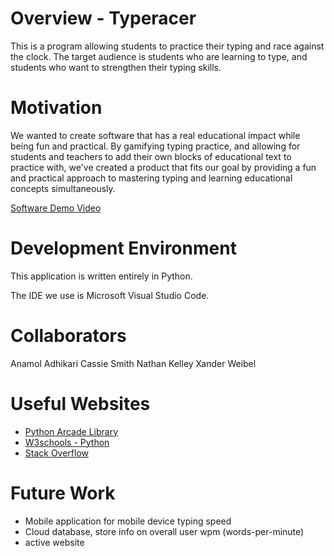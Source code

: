 # Overview - Typeracer

This is a program allowing students to practice their typing and race against the clock. The target audience is students who are learning to type, and students who want to strengthen their typing skills.

# Motivation

We wanted to create software that has a real educational impact while being fun and practical. By gamifying typing practice, and allowing for students and teachers to add their own blocks of educational text to practice with, we've created a product that fits our goal by providing a fun and practical approach to mastering typing and learning educational concepts simultaneously.

[Software Demo Video](https://youtu.be/zRtOiPGQzTI)

# Development Environment

This application is written entirely in Python.

The IDE we use is Microsoft Visual Studio Code. 

# Collaborators

Anamol Adhikari
Cassie Smith
Nathan Kelley
Xander Weibel

# Useful Websites

* [Python Arcade Library](https://api.arcade.academy/en/latest/)
* [W3schools - Python](https://www.w3schools.com/python/)
* [Stack Overflow](https://stackoverflow.com/)

# Future Work

* Mobile application for mobile device typing speed
* Cloud database, store info on overall user wpm (words-per-minute)
* active website
